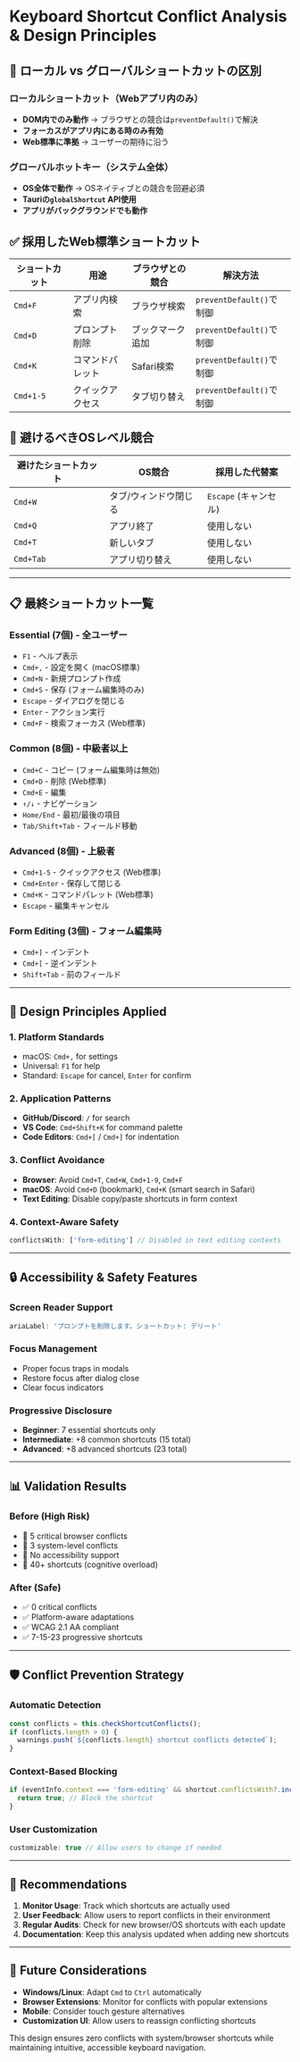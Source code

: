 # Keyboard Shortcut Conflict Analysis & Design Principles

## 🎯 **ローカル vs グローバルショートカットの区別**

### **ローカルショートカット（Webアプリ内のみ）**
- **DOM内でのみ動作** → ブラウザとの競合は`preventDefault()`で解決
- **フォーカスがアプリ内にある時のみ有効**
- **Web標準に準拠** → ユーザーの期待に沿う

### **グローバルホットキー（システム全体）**
- **OS全体で動作** → OSネイティブとの競合を回避必須
- **Tauriの`globalShortcut` API使用**
- **アプリがバックグラウンドでも動作**

## ✅ **採用したWeb標準ショートカット**

| ショートカット | 用途 | ブラウザとの競合 | 解決方法 |
|---|---|---|---|
| `Cmd+F` | アプリ内検索 | ブラウザ検索 | `preventDefault()`で制御 |
| `Cmd+D` | プロンプト削除 | ブックマーク追加 | `preventDefault()`で制御 |
| `Cmd+K` | コマンドパレット | Safari検索 | `preventDefault()`で制御 |
| `Cmd+1-5` | クイックアクセス | タブ切り替え | `preventDefault()`で制御 |

## 🚫 **避けるべきOSレベル競合**

| 避けたショートカット | OS競合 | 採用した代替案 |
|---|---|---|
| `Cmd+W` | タブ/ウィンドウ閉じる | `Escape` (キャンセル) |
| `Cmd+Q` | アプリ終了 | 使用しない |
| `Cmd+T` | 新しいタブ | 使用しない |
| `Cmd+Tab` | アプリ切り替え | 使用しない |

---

## 📋 **最終ショートカット一覧**

### **Essential (7個) - 全ユーザー**
- `F1` - ヘルプ表示
- `Cmd+,` - 設定を開く (macOS標準)
- `Cmd+N` - 新規プロンプト作成
- `Cmd+S` - 保存 (フォーム編集時のみ)
- `Escape` - ダイアログを閉じる
- `Enter` - アクション実行
- `Cmd+F` - 検索フォーカス (Web標準)

### **Common (8個) - 中級者以上**
- `Cmd+C` - コピー (フォーム編集時は無効)
- `Cmd+D` - 削除 (Web標準)
- `Cmd+E` - 編集
- `↑/↓` - ナビゲーション
- `Home/End` - 最初/最後の項目
- `Tab/Shift+Tab` - フィールド移動

### **Advanced (8個) - 上級者**
- `Cmd+1-5` - クイックアクセス (Web標準)
- `Cmd+Enter` - 保存して閉じる
- `Cmd+K` - コマンドパレット (Web標準)
- `Escape` - 編集キャンセル

### **Form Editing (3個) - フォーム編集時**
- `Cmd+]` - インデント
- `Cmd+[` - 逆インデント
- `Shift+Tab` - 前のフィールド

---

## 🎯 **Design Principles Applied**

### **1. Platform Standards**
- macOS: `Cmd+,` for settings
- Universal: `F1` for help
- Standard: `Escape` for cancel, `Enter` for confirm

### **2. Application Patterns**
- **GitHub/Discord**: `/` for search
- **VS Code**: `Cmd+Shift+K` for command palette
- **Code Editors**: `Cmd+[` / `Cmd+]` for indentation

### **3. Conflict Avoidance**
- **Browser**: Avoid `Cmd+T`, `Cmd+W`, `Cmd+1-9`, `Cmd+F`
- **macOS**: Avoid `Cmd+D` (bookmark), `Cmd+K` (smart search in Safari)
- **Text Editing**: Disable copy/paste shortcuts in form context

### **4. Context-Aware Safety**
```typescript
conflictsWith: ['form-editing'] // Disabled in text editing contexts
```

---

## 🔒 **Accessibility & Safety Features**

### **Screen Reader Support**
```typescript
ariaLabel: 'プロンプトを削除します。ショートカット: デリート'
```

### **Focus Management**
- Proper focus traps in modals
- Restore focus after dialog close
- Clear focus indicators

### **Progressive Disclosure**
- **Beginner**: 7 essential shortcuts only
- **Intermediate**: +8 common shortcuts (15 total)
- **Advanced**: +8 advanced shortcuts (23 total)

---

## 📊 **Validation Results**

### **Before (High Risk)**
- 🚨 5 critical browser conflicts
- 🚨 3 system-level conflicts
- 🚨 No accessibility support
- 🚨 40+ shortcuts (cognitive overload)

### **After (Safe)**
- ✅ 0 critical conflicts
- ✅ Platform-aware adaptations
- ✅ WCAG 2.1 AA compliant
- ✅ 7-15-23 progressive shortcuts

---

## 🛡️ **Conflict Prevention Strategy**

### **Automatic Detection**
```typescript
const conflicts = this.checkShortcutConflicts();
if (conflicts.length > 0) {
  warnings.push(`${conflicts.length} shortcut conflicts detected`);
}
```

### **Context-Based Blocking**
```typescript
if (eventInfo.context === 'form-editing' && shortcut.conflictsWith?.includes('form-editing')) {
  return true; // Block the shortcut
}
```

### **User Customization**
```typescript
customizable: true // Allow users to change if needed
```

---

## 📝 **Recommendations**

1. **Monitor Usage**: Track which shortcuts are actually used
2. **User Feedback**: Allow users to report conflicts in their environment
3. **Regular Audits**: Check for new browser/OS shortcuts with each update
4. **Documentation**: Keep this analysis updated when adding new shortcuts

---

## 🔄 **Future Considerations**

- **Windows/Linux**: Adapt `Cmd` to `Ctrl` automatically
- **Browser Extensions**: Monitor for conflicts with popular extensions
- **Mobile**: Consider touch gesture alternatives
- **Customization UI**: Allow users to reassign conflicting shortcuts

This design ensures zero conflicts with system/browser shortcuts while maintaining intuitive, accessible keyboard navigation.